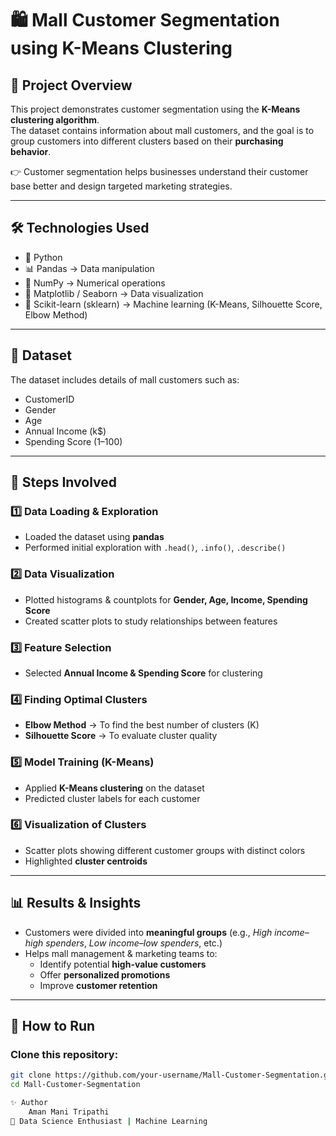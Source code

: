 # 🛍️ Mall Customer Segmentation using K-Means Clustering  

## 📌 Project Overview  
This project demonstrates customer segmentation using the **K-Means clustering algorithm**.  
The dataset contains information about mall customers, and the goal is to group customers into different clusters based on their **purchasing behavior**.  

👉 Customer segmentation helps businesses understand their customer base better and design targeted marketing strategies.  

---

## 🛠️ Technologies Used  
- 🐍 Python  
- 📊 Pandas → Data manipulation  
- 🔢 NumPy → Numerical operations  
- 🎨 Matplotlib / Seaborn → Data visualization  
- 🤖 Scikit-learn (sklearn) → Machine learning (K-Means, Silhouette Score, Elbow Method)  

---

## 📂 Dataset  
The dataset includes details of mall customers such as:  
- CustomerID  
- Gender  
- Age  
- Annual Income (k$)  
- Spending Score (1–100)  

---

## 🔑 Steps Involved  

### 1️⃣ Data Loading & Exploration  
- Loaded the dataset using **pandas**  
- Performed initial exploration with `.head()`, `.info()`, `.describe()`  

### 2️⃣ Data Visualization  
- Plotted histograms & countplots for **Gender, Age, Income, Spending Score**  
- Created scatter plots to study relationships between features  

### 3️⃣ Feature Selection  
- Selected **Annual Income & Spending Score** for clustering  

### 4️⃣ Finding Optimal Clusters  
- **Elbow Method** → To find the best number of clusters (K)  
- **Silhouette Score** → To evaluate cluster quality  

### 5️⃣ Model Training (K-Means)  
- Applied **K-Means clustering** on the dataset  
- Predicted cluster labels for each customer  

### 6️⃣ Visualization of Clusters  
- Scatter plots showing different customer groups with distinct colors  
- Highlighted **cluster centroids**  

---

## 📊 Results & Insights  
- Customers were divided into **meaningful groups** (e.g., *High income–high spenders*, *Low income–low spenders*, etc.)  
- Helps mall management & marketing teams to:  
  - Identify potential **high-value customers**  
  - Offer **personalized promotions**  
  - Improve **customer retention**  

---

## 🚀 How to Run  

### Clone this repository:  
```bash
git clone https://github.com/your-username/Mall-Customer-Segmentation.git
cd Mall-Customer-Segmentation

✨ Author
    Aman Mani Tripathi
📍 Data Science Enthusiast | Machine Learning
